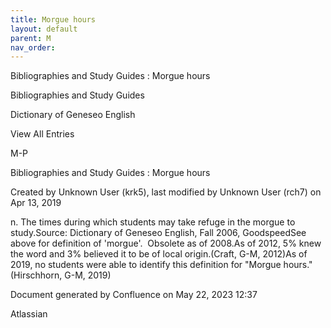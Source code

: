 ```yaml
---
title: Morgue hours
layout: default
parent: M
nav_order:
---
```


Bibliographies and Study Guides : Morgue hours

Bibliographies and Study Guides

Dictionary of Geneseo English

View All Entries

M-P

Bibliographies and Study Guides : Morgue hours

Created by  Unknown User (krk5), last modified by  Unknown User (rch7) on Apr 13, 2019

n. The times during which students may take refuge in the morgue to study.Source: Dictionary of Geneseo English, Fall 2006, GoodspeedSee above for definition of 'morgue'.  Obsolete as of 2008.As of 2012, 5% knew the word and 3% believed it to be of local origin.(Craft, G-M, 2012)As of 2019, no students were able to identify this definition for &quot;Morgue hours.&quot;(Hirschhorn, G-M, 2019)

Document generated by Confluence on May 22, 2023 12:37

Atlassian
